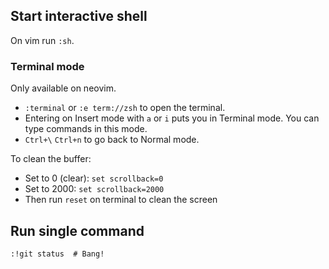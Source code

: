 ---
---

## Start interactive shell

On vim run `:sh`.

### Terminal mode

Only available on neovim.

- `:terminal` or `:e term://zsh` to open the terminal.
- Entering on Insert mode with `a` or `i` puts you in Terminal mode. You can type commands in this mode.
- `Ctrl+\` `Ctrl+n` to go back to Normal mode.

To clean the buffer:

- Set to 0 (clear): `set scrollback=0`
- Set to 2000: `set scrollback=2000`
- Then run `reset` on terminal to clean the screen

## Run single command

```shell
:!git status  # Bang!
```
